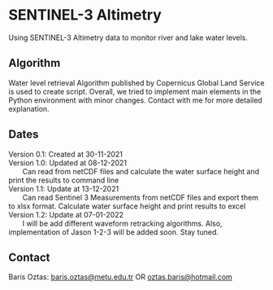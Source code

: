 # SENTINEL-3 Altimetry

Using SENTINEL-3 Altimetry data to monitor river and lake water levels. 

## Algorithm
Water level retrieval Algorithm published by Copernicus Global Land Service is used to create script. Overall, we tried to implement main elements in the Python environment with minor changes. Contact with me for more detailed explanation.

## Dates
Version 0.1: Created at 30-11-2021 \
Version 1.0: Updated at 08-12-2021 \
&nbsp;&nbsp;&nbsp;&nbsp;&nbsp;&nbsp; Can read from netCDF files and calculate the water surface height and print the results to command line \
Version 1.1: Update at 13-12-2021 \
&nbsp;&nbsp;&nbsp;&nbsp;&nbsp;&nbsp; Can read Sentinel 3 Measurements from netCDF files and export them to xlsx format. Calculate water surface height and print results to excel
Version 1.2: Update at 07-01-2022 \
&nbsp;&nbsp;&nbsp;&nbsp;&nbsp;&nbsp; I will be add different waveform retracking algorithms. Also, implementation of Jason 1-2-3 will be added soon. Stay tuned.


## Contact
Baris Oztas: baris.oztas@metu.edu.tr OR oztas.baris@hotmail.com
